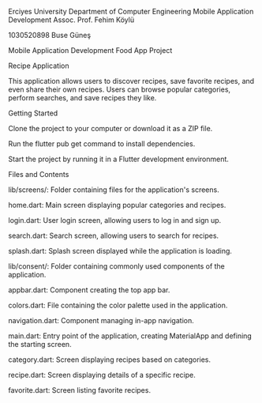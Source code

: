 Erciyes University
Department of Computer Engineering
Mobile Application Development
Assoc. Prof. Fehim Köylü

1030520898 Buse Güneş

Mobile Application Development Food App Project

Recipe Application

This application allows users to discover recipes, save favorite recipes, and even share their own recipes. Users can browse popular categories, perform searches, and save recipes they like.

Getting Started

Clone the project to your computer or download it as a ZIP file.

Run the flutter pub get command to install dependencies.

Start the project by running it in a Flutter development environment.

Files and Contents

lib/screens/: Folder containing files for the application's screens.

home.dart: Main screen displaying popular categories and recipes.

login.dart: User login screen, allowing users to log in and sign up.

search.dart: Search screen, allowing users to search for recipes.

splash.dart: Splash screen displayed while the application is loading.

lib/consent/: Folder containing commonly used components of the application.

appbar.dart: Component creating the top app bar.

colors.dart: File containing the color palette used in the application.

navigation.dart: Component managing in-app navigation.

main.dart: Entry point of the application, creating MaterialApp and defining the starting screen.

category.dart: Screen displaying recipes based on categories.

recipe.dart: Screen displaying details of a specific recipe.

favorite.dart: Screen listing favorite recipes.